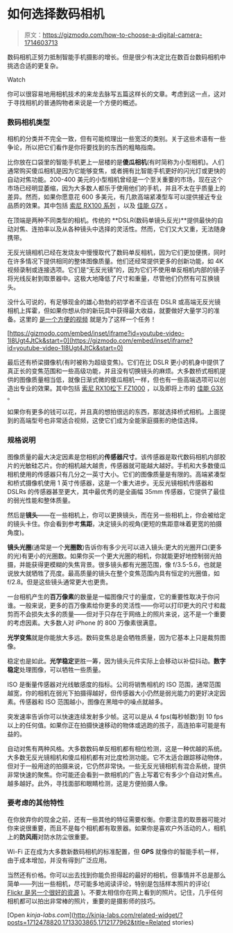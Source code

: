 # 如何选择数码相机

> 原文：<https://gizmodo.com/how-to-choose-a-digital-camera-1714603713>

数码相机正努力抵制智能手机摄影的增长。但是很少有决定比在数百台数码相机中挑选合适的更复杂。

Watch

你可以很容易地用相机技术的来龙去脉写五篇这样长的文章。考虑到这一点，这对于寻找相机的普通购物者来说是一个方便的概述。

### **数码相机类型**

相机的分类并不完全一致，但有可能梳理出一些宽泛的类别。关于这些术语有一些争论，所以把它们看作是你将要找到的东西的粗略指南。

比你放在口袋里的智能手机更上一层楼的是**傻瓜相机**(有时简称为小型相机)。人们通常购买傻瓜相机是因为它能够变焦，或者拥有比智能手机更好的闪光灯或更快的自动对焦功能。200-400 美元的小型相机曾经是一个至关重要的市场，现在这个市场已经明显萎缩，因为大多数人都乐于使用他们的手机，并且不太在乎质量上的差异。然而，如果你愿意花 600 多美元，有几款高端紧凑型车可以提供接近专业品质的效果。其中包括 [索尼 RX100 系列](http://gizmodo.com/sony-rx100-iii-review-the-best-pocket-point-and-shoot-1621198771) ，以及 [佳能 G7X](http://gizmodo.com/canon-g7-x-canons-best-point-and-shoot-camera-in-year-1649140792) 。

在顶端是两种不同类型的相机。传统的 **DSLR(数码单镜头反光)**提供最快的自动对焦、连拍率以及从各种镜头中选择的灵活性。然而，它们又大又重，无法随身携带。

无反光镜相机已经在发烧友中慢慢取代了数码单反相机，因为它们更加便携，同时在许多情况下提供相同的整体图像质量。他们还经常提供更多的创新功能，如 4K 视频录制或连接选项。它们是“无反光镜”的，因为它们不使用单反相机内部的镜子将光线反射到取景器中。这极大地降低了尺寸和重量，尽管他们仍然有可互换镜头。

没什么可说的，有足够现金的雄心勃勃的初学者不应该在 DSLR 或高端无反光镜相机上挥霍，但如果你想从你的新玩具中获得最大收益，就要做好大量学习的准备。这里的 [是一个方便的视频](http://gizmodo.com/how-to-take-better-photos-using-your-cameras-mode-dial-1707272942) 就是为了这样一个任务！

 [https://gizmodo.com/embed/inset/iframe?id=youtube-video-1I8Ugt4JtCk&start=0](https://gizmodo.com/embed/inset/iframe?id=youtube-video-1I8Ugt4JtCk&start=0) 

最后还有桥梁摄像机(有时被称为超级变焦)。它们在比 DSLR 更小的机身中提供了真正长的变焦范围和一些高级功能，并且没有切换镜头的麻烦。大多数桥式相机提供的图像质量相当低，就像日渐式微的傻瓜相机一样，但也有一些高端选项可以创造出专业的效果。其中包括 [索尼 RX10](http://gizmodo.com/sony-rx10-review-a-first-rate-camera-with-a-do-it-all-1486437613)[松下 FZ1000](http://reframe.gizmodo.com/panasonic-fz1000-a-large-sensor-super-zoom-that-shoots-1588817021) ，以及即将上市的 [佳能 G3X](http://gizmodo.com/canon-g3x-my-zoom-is-longer-than-your-zoom-1711963595) 。

如果你有更多的钱可以花，并且真的想拍很远的东西，那就选择桥式相机。上面提到的高端型号也非常适合视频，这使它们成为全能家庭摄影的绝佳选择。

### **规格说明**

图像质量的最大决定因素是您相机的**传感器尺寸**。该传感器是取代数码相机内部胶片的光敏硅芯片。你的相机越大越贵，传感器就可能越大越好。手机和大多数傻瓜相机使用的传感器只有几分之一英寸大小。它们的图像质量是有限的。高端紧凑型和桥式摄像机使用 1 英寸传感器，这是一个重大进步。无反光镜相机传感器和 DSLRs 的传感器甚至更大，其中最优秀的是全画幅 35mm 传感器，它提供了最佳的弱光性能和整体质量。

然后是**镜头**——在一些相机上，你可以更换镜头，而在另一些相机上，你会被给定的镜头卡住。你会看到参考**焦距**，决定镜头的视角(更短的焦距意味着更宽的拍摄角度)。

**镜头光圈**(通常是一个**光圈数**)告诉你有多少光可以进入镜头:更大的光圈开口(更多的光)有更小的光圈数。如果你买一个更大光圈的相机，你就能更好地控制弱光拍摄，并能获得更模糊的失焦背景。很多镜头都有光圈范围，像 f/3.5-5.6，也就是说放大就牺牲了亮度。最高质量的镜头在整个变焦范围内具有恒定的光圈值，如 f/2.8。但是这些镜头通常更大也更贵。

一台相机产生的**百万像素**的数量是一幅图像尺寸的量度，它的重要性取决于你问谁。一般来说，更多的百万像素给你更多的灵活性——你可以打印更大的尺寸和裁剪而不会损失太多的质量——但对于只存在于网络上的照片来说，这不是一个重要的考虑因素。大多数人对 iPhone 的 800 万像素很满意。

**光学变焦**就是你能放大多远。数码变焦总是会牺牲质量，因为它基本上只是裁剪图像。

稳定也是如此。**光学稳定**更胜一筹，因为镜头元件实际上会移动以补偿抖动。**数字稳定**处理图像，可以牺牲一些质量。

ISO 是衡量传感器对光线敏感度的指标。公司将销售相机的 ISO 范围，通常范围越宽，你的相机在弱光下拍摄得越好，但传感器大小仍然是弱光能力的更好决定因素。传感器和 ISO 范围越小，图像在黑暗中的噪点就越多。

突发速率告诉你可以快速连续发射多少帧。这可以是从 4 fps(每秒帧数)到 10 fps 以上的任何值。如果你正在拍摄快速移动的物体或逃跑的孩子，高连拍率可能是有益的。

自动对焦有两种风格。大多数数码单反相机都有相位检测，这是一种优越的系统。大多数无反光镜相机和傻瓜相机都有对比度检测功能。它不太适合跟踪移动物体，但对于一般用途的拍摄来说，它仍然非常快。一些无反光镜相机有混合系统，提供非常快速的聚焦。你可能还会看到一款相机的广告上写着它有多少个自动对焦点。越多越好。此外，寻找面部和眼睛检测，这是方便拍摄人像。

### **要考虑的其他特性**

在你放弃你的现金之前，还有一些其他的特征需要权衡。你要注意的取景器可能对你来说很重要，而且不是每个相机都有取景器。如果你是喜欢户外活动的人，相机上的**防风雨**对防水防尘很重要。

Wi-Fi 正在成为大多数新数码相机的标准配置，但 **GPS** 就像你的智能手机一样，由于成本增加，并没有得到广泛应用。

当然还有价格。你可以出去找到你能负担得起的最好的相机，但事情并不总是那么简单——列出一些相机，尽可能多地阅读评论，特别是包括样本照片的评论( [Flickr 是另一个很好的资源](http://gizmodo.com/use-flickr-to-preview-the-picture-quality-of-your-next-1617444356) )。不要太相信你在网上看到的照片。记住，几乎任何相机都可以拍出非常棒的照片，重要的是摄影师的技巧。

[Open *kinja-labs.com*](http://kinja-labs.com/related-widget/?posts=1712478820,1713303865,1712177962&title=Related stories)